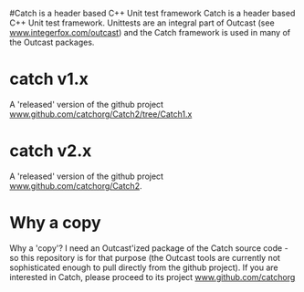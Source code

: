 #Catch is a header based C++ Unit test framework
Catch is a header based C++ Unit test framework.
Unittests are an integral part of Outcast (see www.integerfox.com/outcast) and the Catch framework is used in many of the Outcast packages.

# catch v1.x
A 'released' version of the github project www.github.com/catchorg/Catch2/tree/Catch1.x

# catch v2.x
A 'released' version of the github project www.github.com/catchorg/Catch2.  

# Why a copy
Why a 'copy'?  I need an Outcast'ized package of the Catch source code - so this repository is for that purpose (the Outcast tools are currently not sophisticated enough to pull directly from the github project).  If you are interested in Catch, please proceed to its project www.github.com/catchorg

